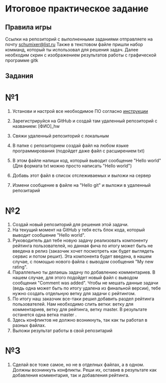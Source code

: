 # Итоговое практическое задание

## Правила игры

Ссылки на репозиторий с выполненными заданиями отправляете на почту schumixer@list.ru
Также в текстовом файле пришли набор комманд, который ты использовал для решения задач. 
Далее необходим скрин с изображением результатов работы с графической программе gitk


## Задания

# №1
1. Установи и настрой все необходимое ПО согласно [инструкции](https://github.com/schumixer/info_git/blob/master/git-install-cli.md)

2. Зарегистрируйся на GitHub и создай там удаленный репозиторий с названием: [ФИО]_hw

3. Свяжи удаленный репозиторий с локальным

4. В папке с репозиторием создай файл на любом языке программирования (подойдет даже файл с расширением txt)

5. В этом файле напиши код, который выводит сообщение "Hello world" (Для формата txt можно просто написать "Hello world")

6. Добавь этот файл в список отслеживаемых и выложи на сервер

7. Измени сообщение в файле на "Hello git" и выложи в удаленный репозитарий

# №2
1. Создай новый репозиторий для решения этой задачи.
2. На текущий момент на GitHub у тебя есть блок кода, который выводит сообшение "Hello world".
3. Руководитель дал тебе новую задачу реализовать компоненту рейтинга пользователей, но данная фича по итогу может быть не введена в релиз (заказчик хочет посмотреть как будет выглядеть сервис и потом решит). Эта компонента будет введена, в нашем случае, с помощью нового файла с выводом сообщения "My new rating".
4. Параллельно ты делаешь задачу по добавлению комментариев. В нашем случае, для этого подойдет новый файл с выводом сообщения "Comment was added".
Чтобы не мешать данные задачи (ведь одна может быть по итогу удалена из финальной версии), тебе нужно создать отдельную ветку для задачи с рейтингом.
5. По итогу наш заказчик все-таки решил добавить раздел рейтинга пользователей. Нам необходимо слить ветки: ветку для комментариев, ветку для рейтинга, ветку master. В результате останется одна ветка master .
6. Здесь конфликтов не должно возникнуть, так как ты работал в разных файлах.
7. Выложи результат работы в свой репозитарий

# №3
1. Сделай все тоже самое, но не в отделных файлах, а в одном. Должны вознинкуть конфликты. Реши их, оставив в результате как добавления комментария, так и добавления рейтинга.





   
